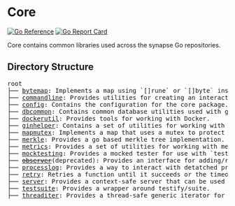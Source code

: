 # Core

[![Go Reference](https://pkg.go.dev/badge/github.com/synapsecns/sanguine/core.svg)](https://pkg.go.dev/github.com/synapsecns/sanguine/core)
[![Go Report Card](https://goreportcard.com/badge/github.com/synapsecns/sanguine/core)](https://goreportcard.com/report/github.com/synapsecns/sanguine/core)

Core contains common libraries used across the synapse Go repositories.

## Directory Structure


<pre>
root
├── <a href="./bytemap">bytemap</a>: Implements a map using `[]rune` or `[]byte` instead of `string`
├── <a href="./commandline">commandline</a>: Provides utilities for creating an interactive shell command for a [`cli`](github.com/urfave/cli) using the [`go-prompt`](github.com/c-bata/go-prompt) package.
├── <a href="./config">config</a>: Contains the configuration for the core package.
├── <a href="./dbcommon">dbcommon</a>: Contains common database utilities used with gorm.
├── <a href="./dockerutil">dockerutil</a>: Provides tools for working with Docker.
├── <a href="./ginhelper">ginhelper</a>: Contains a set of utilities for working with the Gin framework and a set of common middleware.
├── <a href="./mapmutex">mapmutex</a>: Implements a map that uses a mutex to protect concurrent access.
├── <a href="./merkle">merkle</a>: Provides a go based merkle tree implementation.
├── <a href="./metrics">metrics</a>: Provides a set of utilities for working with metrics/otel tracing.
├── <a href="./mocktesting">mocktesting</a>: Provides a mocked tester for use with `testing.TB`
├── <a href="./observer"><s>observer</s></a>(deprecated): Provides an interface for adding/removing listeners.
├── <a href="./processlog">processlog</a>: Provides a way to interact with detatched processes as streams.
├── <a href="./retry">retry</a>: Retries a function until it succeeds or the timeout is reached. This comes with a set of backoff strategies/options.
├── <a href="./server">server</a>: Provides a context-safe server that can be used to start/stop a server.
├── <a href="./testsuite">testsuite</a>: Provides a wrapper around testify/suite.
├── <a href="./threaditer">threaditer</a>: Provides a thread-safe generic iterator for a slice.
</pre>
